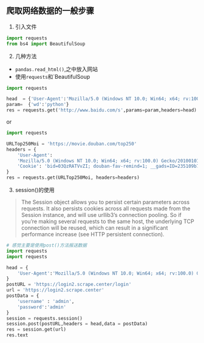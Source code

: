 ## 爬取网络数据的一般步骤

1. 引入文件
```python
import requests
from bs4 import BeautifulSoup
```
2. 几种方法
+ `pandas.read_html()`,之中放入网站
+ 使用`requests`和`BeautifulSoup
```python
import requests

head  = {'User-Agent':'Mozilla/5.0 (Windows NT 10.0; Win64; x64; rv:100.0) Gecko/20100101 Firefox/100.0'}
param=  {'wd':'python'}
res = requests.get('http://www.baidu.com/s',params=param,headers=head)
```
or
```python
import requests

URLTop250Moi = 'https://movie.douban.com/top250'
headers = {
	'User-Agent':
	'Mozilla/5.0 (Windows NT 10.0; Win64; x64; rv:100.0) Gecko/20100101 Firefox/100.0',
	'Cookie': 'bid=03QzRATVvZI; douban-fav-remind=1; __gads=ID=235109b723938ba4-2224407c19d8000c:T=1668039578:RT=1668039578:S=ALNI_MYFFJ5HU2_bVR7eqoxZtDCAQBeaiA; __gpi=UID=00000b78f6a2bf6c:T=1668039578:RT=1668325134:S=ALNI_MZJXHay5I4KEyvwl_-VLHskRpbIyA; __utma=30149280.1863681919.1668039577.1668325999.1668341717.4; __utmz=30149280.1668325999.3.3.utmcsr=baidu|utmccn=(organic)|utmcmd=organic; push_noty_num=0; push_doumail_num=0; __utmv=30149280.17848; gr_user_id=dccf8534-bc90-42d8-b1be-c133a8b1daf7; ap_v=0,6.0; __utmb=30149280.9.8.1668341833502; __utmc=30149280; __utmt_douban=1; __utmt_t1=1; RT=s=1668341920729&r=https%3A%2F%2Fbook.douban.com%2Fsubject%2F6025373%2Fcomments%2F%3Fstart%3D220%26amp%3Blimit%3D20%26amp%3Bstatus%3DP%26amp%3Bsort%3Dnew_score; dbcl2="178484147:wK+jx5QTARI"; ck=PDDZ'
}
res = requests.get(URLTop250Moi, headers=headers)
```

3. session()的使用
> The Session object allows you to persist certain
> parameters across requests. It also persists cookies 
> across all requests made from the Session instance, 
> and will use urllib3’s connection pooling.
> So if you’re making several requests to 
> the same host, the underlying TCP connection will be reused, which can result in a significant performance increase (see HTTP persistent connection).
```python
# 感觉主要是使用post()方法报送数据
import requests
import requests

head = {
	'User-Agent':'Mozilla/5.0 (Windows NT 10.0; Win64; x64; rv:100.0) Gecko/20100101 Firefox/100.0'
}
postURL = 'https://login2.scrape.center/login'
url = 'https://login2.scrape.center'
postData = {
	'username' : 'admin',
	'password':'admin'
}
session = requests.session()
session.post(postURL,headers = head,data = postData)
res = session.get(url)
res.text
```
